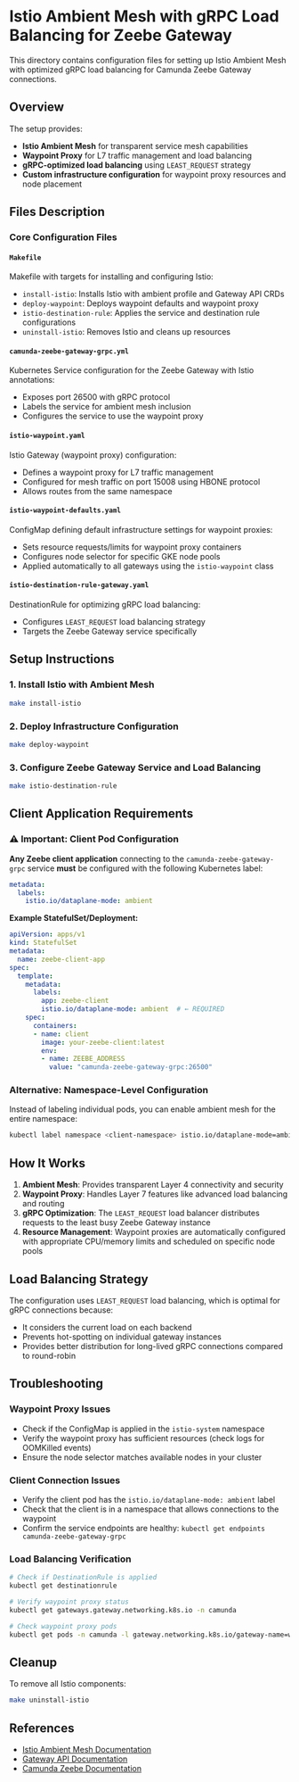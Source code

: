 # Istio Ambient Mesh with gRPC Load Balancing for Zeebe Gateway

This directory contains configuration files for setting up Istio Ambient Mesh with optimized gRPC load balancing for Camunda Zeebe Gateway connections.

## Overview

The setup provides:
- **Istio Ambient Mesh** for transparent service mesh capabilities
- **Waypoint Proxy** for L7 traffic management and load balancing
- **gRPC-optimized load balancing** using `LEAST_REQUEST` strategy
- **Custom infrastructure configuration** for waypoint proxy resources and node placement

## Files Description

### Core Configuration Files

#### `Makefile`
Makefile with targets for installing and configuring Istio:
- `install-istio`: Installs Istio with ambient profile and Gateway API CRDs
- `deploy-waypoint`: Deploys waypoint defaults and waypoint proxy
- `istio-destination-rule`: Applies the service and destination rule configurations
- `uninstall-istio`: Removes Istio and cleans up resources

#### `camunda-zeebe-gateway-grpc.yml`
Kubernetes Service configuration for the Zeebe Gateway with Istio annotations:
- Exposes port 26500 with gRPC protocol
- Labels the service for ambient mesh inclusion
- Configures the service to use the waypoint proxy

#### `istio-waypoint.yaml`
Istio Gateway (waypoint proxy) configuration:
- Defines a waypoint proxy for L7 traffic management
- Configured for mesh traffic on port 15008 using HBONE protocol
- Allows routes from the same namespace

#### `istio-waypoint-defaults.yaml`
ConfigMap defining default infrastructure settings for waypoint proxies:
- Sets resource requests/limits for waypoint proxy containers
- Configures node selector for specific GKE node pools
- Applied automatically to all gateways using the `istio-waypoint` class

#### `istio-destination-rule-gateway.yaml`
DestinationRule for optimizing gRPC load balancing:
- Configures `LEAST_REQUEST` load balancing strategy
- Targets the Zeebe Gateway service specifically

## Setup Instructions

### 1. Install Istio with Ambient Mesh
```bash
make install-istio
```

### 2. Deploy Infrastructure Configuration
```bash
make deploy-waypoint
```

### 3. Configure Zeebe Gateway Service and Load Balancing
```bash
make istio-destination-rule
```

## Client Application Requirements

### ⚠️ Important: Client Pod Configuration

**Any Zeebe client application** connecting to the `camunda-zeebe-gateway-grpc` service **must** be configured with the following Kubernetes label:

```yaml
metadata:
  labels:
    istio.io/dataplane-mode: ambient
```

**Example StatefulSet/Deployment:**
```yaml
apiVersion: apps/v1
kind: StatefulSet
metadata:
  name: zeebe-client-app
spec:
  template:
    metadata:
      labels:
        app: zeebe-client
        istio.io/dataplane-mode: ambient  # ← REQUIRED
    spec:
      containers:
      - name: client
        image: your-zeebe-client:latest
        env:
        - name: ZEEBE_ADDRESS
          value: "camunda-zeebe-gateway-grpc:26500"
```

### Alternative: Namespace-Level Configuration

Instead of labeling individual pods, you can enable ambient mesh for the entire namespace:

```bash
kubectl label namespace <client-namespace> istio.io/dataplane-mode=ambient
```

## How It Works

1. **Ambient Mesh**: Provides transparent Layer 4 connectivity and security
2. **Waypoint Proxy**: Handles Layer 7 features like advanced load balancing and routing
3. **gRPC Optimization**: The `LEAST_REQUEST` load balancer distributes requests to the least busy Zeebe Gateway instance
4. **Resource Management**: Waypoint proxies are automatically configured with appropriate CPU/memory limits and scheduled on specific node pools

## Load Balancing Strategy

The configuration uses `LEAST_REQUEST` load balancing, which is optimal for gRPC connections because:
- It considers the current load on each backend
- Prevents hot-spotting on individual gateway instances
- Provides better distribution for long-lived gRPC connections compared to round-robin

## Troubleshooting

### Waypoint Proxy Issues
- Check if the ConfigMap is applied in the `istio-system` namespace
- Verify the waypoint proxy has sufficient resources (check logs for OOMKilled events)
- Ensure the node selector matches available nodes in your cluster

### Client Connection Issues
- Verify the client pod has the `istio.io/dataplane-mode: ambient` label
- Check that the client is in a namespace that allows connections to the waypoint
- Confirm the service endpoints are healthy: `kubectl get endpoints camunda-zeebe-gateway-grpc`

### Load Balancing Verification
```bash
# Check if DestinationRule is applied
kubectl get destinationrule

# Verify waypoint proxy status
kubectl get gateways.gateway.networking.k8s.io -n camunda

# Check waypoint proxy pods
kubectl get pods -n camunda -l gateway.networking.k8s.io/gateway-name=waypoint
```

## Cleanup

To remove all Istio components:
```bash
make uninstall-istio
```

## References

- [Istio Ambient Mesh Documentation](https://istio.io/latest/docs/ambient/)
- [Gateway API Documentation](https://istio.io/latest/docs/tasks/traffic-management/ingress/gateway-api/)
- [Camunda Zeebe Documentation](https://docs.camunda.io/docs/components/zeebe/)
